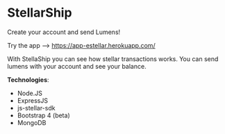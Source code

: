 # StellarShip
Create your account and send Lumens! 

Try the app --> https://app-estellar.herokuapp.com/

With StellaShip you can see how stellar transactions works. You can send lumens with your account and see your balance.

<b>Technologies</b>:

- Node.JS 
- ExpressJS
- js-stellar-sdk
- Bootstrap 4 (beta)
- MongoDB


